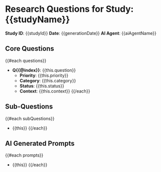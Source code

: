 # Research Questions for Study: {{studyName}}

**Study ID**: {{studyId}}
**Date**: {{generationDate}}
**AI Agent**: {{aiAgentName}}

## Core Questions
{{#each questions}}
- **Q{{@index}}**: {{this.question}}
  - **Priority**: {{this.priority}}
  - **Category**: {{this.category}}
  - **Status**: {{this.status}}
  - **Context**: {{this.context}}
{{/each}}

## Sub-Questions
{{#each subQuestions}}
- {{this}}
{{/each}}

## AI Generated Prompts
{{#each prompts}}
- {{this}}
{{/each}}
